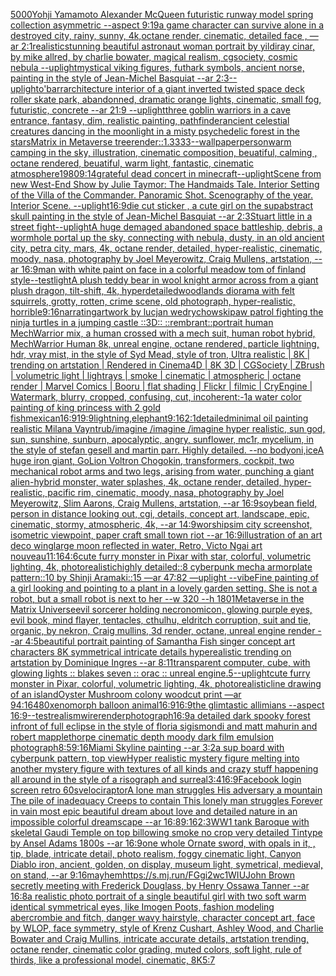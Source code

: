 [5000](https://www.ebank.nz/aiartgenerator?category=5000)[Yohji Yamamoto Alexander McQueen futuristic runway  model spring collection asymmetric --aspect 9:19](https://www.ebank.nz/aiartgenerator?category=Yohji%20Yamamoto%20Alexander%20McQueen%20futuristic%20runway%20%20model%20spring%20collection%20asymmetric%20--aspect%209%3A19)[a game character can survive alone in a destroyed city, rainy, sunny, 4k,octane render, cinematic, detailed face , —ar 2:1](https://www.ebank.nz/aiartgenerator?category=a%20game%20character%20can%20survive%20alone%20in%20a%20destroyed%20city%2C%20rainy%2C%20sunny%2C%204k%2Coctane%20render%2C%20cinematic%2C%20detailed%20face%20%2C%20%E2%80%94ar%202%3A1)[realistic](https://www.ebank.nz/aiartgenerator?category=realistic)[stunning beautiful astronaut woman portrait by yildiray cinar, by mike allred, by charlie bowater, magical realism, cgsociety, cosmic nebula --uplight](https://www.ebank.nz/aiartgenerator?category=stunning%20beautiful%20astronaut%20woman%20portrait%20by%20yildiray%20cinar%2C%20by%20mike%20allred%2C%20by%20charlie%20bowater%2C%20magical%20realism%2C%20cgsociety%2C%20cosmic%20nebula%20--uplight)[mystical viking figures, futhark symbols, ancient norse, painting in the style of Jean-Michel Basquiat --ar 2:3](https://www.ebank.nz/aiartgenerator?category=mystical%20viking%20figures%2C%20futhark%20symbols%2C%20ancient%20norse%2C%20painting%20in%20the%20style%20of%20Jean-Michel%20Basquiat%20--ar%202%3A3)[--uplight](https://www.ebank.nz/aiartgenerator?category=--uplight)[o'barr](https://www.ebank.nz/aiartgenerator?category=o%27barr)[architecture interior of a giant inverted twisted space deck roller skate park, abandonned, dramatic orange lights, cinematic, small fog, futuristic, concrete --ar 21:9 --uplight](https://www.ebank.nz/aiartgenerator?category=architecture%20interior%20of%20a%20giant%20inverted%20twisted%20space%20deck%20roller%20skate%20park%2C%20abandonned%2C%20dramatic%20orange%20lights%2C%20cinematic%2C%20small%20fog%2C%20futuristic%2C%20concrete%20--ar%2021%3A9%20--uplight)[three goblin warriors in a cave entrance, fantasy, dim, realistic painting, pathfinder](https://www.ebank.nz/aiartgenerator?category=three%20goblin%20warriors%20in%20a%20cave%20entrance%2C%20fantasy%2C%20dim%2C%20realistic%20painting%2C%20pathfinder)[ancient celestial creatures dancing in the moonlight in a misty psychedelic forest in the stars](https://www.ebank.nz/aiartgenerator?category=ancient%20celestial%20creatures%20dancing%20in%20the%20moonlight%20in%20a%20misty%20psychedelic%20forest%20in%20the%20stars)[Matrix in Metaverse tree](https://www.ebank.nz/aiartgenerator?category=Matrix%20in%20Metaverse%20tree)[render::1.3333](https://www.ebank.nz/aiartgenerator?category=render%3A%3A1.3333)[--wallpaper](https://www.ebank.nz/aiartgenerator?category=--wallpaper)[person](https://www.ebank.nz/aiartgenerator?category=person)[warm camping in the sky, illustration, cinematic composition, beuatiful, calming , octane rendered, beuatiful, warm light, fantastic, cinematic atmosphere](https://www.ebank.nz/aiartgenerator?category=warm%20camping%20in%20the%20sky%2C%20illustration%2C%20cinematic%20composition%2C%20beuatiful%2C%20calming%20%2C%20octane%20rendered%2C%20beuatiful%2C%20warm%20light%2C%20fantastic%2C%20cinematic%20atmosphere)[1980](https://www.ebank.nz/aiartgenerator?category=1980)[9:14](https://www.ebank.nz/aiartgenerator?category=9%3A14)[grateful dead concert in minecraft](https://www.ebank.nz/aiartgenerator?category=grateful%20dead%20concert%20in%20minecraft)[--uplight](https://www.ebank.nz/aiartgenerator?category=--uplight)[Scene from new West-End Show by Julie Taymor: The Handmaids Tale. Interior Setting of the Villa of the Commander. Panoramic Shot. Scenography of the year. Interior Scene. --uplight](https://www.ebank.nz/aiartgenerator?category=Scene%20from%20new%20West-End%20Show%20by%20Julie%20Taymor%3A%20The%20Handmaids%20Tale.%20Interior%20Setting%20of%20the%20Villa%20of%20the%20Commander.%20Panoramic%20Shot.%20Scenography%20of%20the%20year.%20Interior%20Scene.%20--uplight)[16:9](https://www.ebank.nz/aiartgenerator?category=16%3A9)[die cut sticker , a cute girl on the sup](https://www.ebank.nz/aiartgenerator?category=die%20cut%20sticker%20%2C%20a%20cute%20girl%20on%20the%20sup)[abstract skull painting in the style of Jean-Michel Basquiat --ar 2:3](https://www.ebank.nz/aiartgenerator?category=abstract%20skull%20painting%20in%20the%20style%20of%20Jean-Michel%20Basquiat%20--ar%202%3A3)[Stuart little in a street fight](https://www.ebank.nz/aiartgenerator?category=Stuart%20little%20in%20a%20street%20fight)[--uplight](https://www.ebank.nz/aiartgenerator?category=--uplight)[A huge demaged abandoned space battleship, debris, a wormhole portal up the sky, connecting with nebula, dusty, in an old ancient city, petra city, mars, 4k, octane render, detailed, hyper-realistic, cinematic, moody, nasa, photography by Joel Meyerowitz, Craig Mullens, artstation, --ar 16:9](https://www.ebank.nz/aiartgenerator?category=A%20huge%20demaged%20abandoned%20space%20battleship%2C%20debris%2C%20a%20wormhole%20portal%20up%20the%20sky%2C%20connecting%20with%20nebula%2C%20dusty%2C%20in%20an%20old%20ancient%20city%2C%20petra%20city%2C%20mars%2C%204k%2C%20octane%20render%2C%20detailed%2C%20hyper-realistic%2C%20cinematic%2C%20moody%2C%20nasa%2C%20photography%20by%20Joel%20Meyerowitz%2C%20Craig%20Mullens%2C%20artstation%2C%20--ar%2016%3A9)[man with white paint on face in a colorful meadow tom of finland style](https://www.ebank.nz/aiartgenerator?category=man%20with%20white%20paint%20on%20face%20in%20a%20colorful%20meadow%20tom%20of%20finland%20style)[--test](https://www.ebank.nz/aiartgenerator?category=--test)[light](https://www.ebank.nz/aiartgenerator?category=light)[A plush teddy bear in wool knight armor across from a giant plush dragon, tilt-shift, 4k, hyperdetailed](https://www.ebank.nz/aiartgenerator?category=A%20plush%20teddy%20bear%20in%20wool%20knight%20armor%20across%20from%20a%20giant%20plush%20dragon%2C%20tilt-shift%2C%204k%2C%20hyperdetailed)[woodlands diorama with felt squirrels, grotty, rotten, crime scene, old photograph, hyper-realistic, horrible](https://www.ebank.nz/aiartgenerator?category=woodlands%20diorama%20with%20felt%20squirrels%2C%20grotty%2C%20rotten%2C%20crime%20scene%2C%20old%20photograph%2C%20hyper-realistic%2C%20horrible)[9:16](https://www.ebank.nz/aiartgenerator?category=9%3A16)[narrating](https://www.ebank.nz/aiartgenerator?category=narrating)[artwork by lucjan wedrychowski](https://www.ebank.nz/aiartgenerator?category=artwork%20by%20lucjan%20wedrychowski)[paw patrol fighting the ninja turtles in a jumping castle ::3D:: ::rembrant::](https://www.ebank.nz/aiartgenerator?category=paw%20patrol%20fighting%20the%20ninja%20turtles%20in%20a%20jumping%20castle%20%3A%3A3D%3A%3A%20%3A%3Arembrant%3A%3A)[portrait human MechWarrior mix, a human crossed with a mech suit, human robot hybrid, MechWarrior Human 8k, unreal engine, octane rendered, particle lightning, hdr, vray mist, in the style of Syd Mead, style of tron, Ultra realistic | 8K | trending on artstation | Rendered in Cinema4D | 8K 3D | CGSociety | ZBrush | volumetric light | lightrays | smoke | cinematic | atmospheric | octane render | Marvel Comics | Booru | flat shading | Flickr | filmic | CryEngine |  Watermark, blurry, cropped, confusing, cut, incoherent:-1](https://www.ebank.nz/aiartgenerator?category=portrait%20human%20MechWarrior%20mix%2C%20a%20human%20crossed%20with%20a%20mech%20suit%2C%20human%20robot%20hybrid%2C%20MechWarrior%20Human%208k%2C%20unreal%20engine%2C%20octane%20rendered%2C%20particle%20lightning%2C%20hdr%2C%20vray%20mist%2C%20in%20the%20style%20of%20Syd%20Mead%2C%20style%20of%20tron%2C%20Ultra%20realistic%20%7C%208K%20%7C%20trending%20on%20artstation%20%7C%20Rendered%20in%20Cinema4D%20%7C%208K%203D%20%7C%20CGSociety%20%7C%20ZBrush%20%7C%20volumetric%20light%20%7C%20lightrays%20%7C%20smoke%20%7C%20cinematic%20%7C%20atmospheric%20%7C%20octane%20render%20%7C%20Marvel%20Comics%20%7C%20Booru%20%7C%20flat%20shading%20%7C%20Flickr%20%7C%20filmic%20%7C%20CryEngine%20%7C%20%20Watermark%2C%20blurry%2C%20cropped%2C%20confusing%2C%20cut%2C%20incoherent%3A-1)[a water color painting of king princess with 2 gold fish](https://www.ebank.nz/aiartgenerator?category=a%20water%20color%20painting%20of%20king%20princess%20with%202%20gold%20fish)[mexican](https://www.ebank.nz/aiartgenerator?category=mexican)[16:9](https://www.ebank.nz/aiartgenerator?category=16%3A9)[19:9](https://www.ebank.nz/aiartgenerator?category=19%3A9)[lightning,elephant](https://www.ebank.nz/aiartgenerator?category=lightning%2Celephant)[9:16](https://www.ebank.nz/aiartgenerator?category=9%3A16)[2:1](https://www.ebank.nz/aiartgenerator?category=2%3A1)[detailed](https://www.ebank.nz/aiartgenerator?category=detailed)[minimal oil painting realistic Milana Vayntrub](https://www.ebank.nz/aiartgenerator?category=minimal%20oil%20painting%20realistic%20Milana%20Vayntrub)[/imagine /imagine /imagine hyper realistic,  sun god, sun, sunshine, sunburn, apocalyptic, angry,  sunflower, mc1r, mycelium,  in the style of stefan gesell and martin parr. Highly detailed.  --no body](https://www.ebank.nz/aiartgenerator?category=/imagine%20/imagine%20/imagine%20hyper%20realistic%2C%20%20sun%20god%2C%20sun%2C%20sunshine%2C%20sunburn%2C%20apocalyptic%2C%20angry%2C%20%20sunflower%2C%20mc1r%2C%20mycelium%2C%20%20in%20the%20style%20of%20stefan%20gesell%20and%20martin%20parr.%20Highly%20detailed.%20%20--no%20body)[oni,ice](https://www.ebank.nz/aiartgenerator?category=oni%2Cice)[A huge iron giant, GoLion Voltron Chogokin, transformers, cockpit, two mechanical robot arms and two legs, arising from water, punching a giant alien-hybrid monster, water splashes, 4k, octane render, detailed, hyper-realistic, pacific rim, cinematic, moody, nasa, photography by Joel Meyerowitz, Slim Aarons, Craig Mullens, artstation, --ar 16:9](https://www.ebank.nz/aiartgenerator?category=A%20huge%20iron%20giant%2C%20GoLion%20Voltron%20Chogokin%2C%20transformers%2C%20cockpit%2C%20two%20mechanical%20robot%20arms%20and%20two%20legs%2C%20arising%20from%20water%2C%20punching%20a%20giant%20alien-hybrid%20monster%2C%20water%20splashes%2C%204k%2C%20octane%20render%2C%20detailed%2C%20hyper-realistic%2C%20pacific%20rim%2C%20cinematic%2C%20moody%2C%20nasa%2C%20photography%20by%20Joel%20Meyerowitz%2C%20Slim%20Aarons%2C%20Craig%20Mullens%2C%20artstation%2C%20--ar%2016%3A9)[soybean field, person in distance looking out, cgi, details, concept art, landscape, epic, cinematic, stormy, atmospheric, 4k, --ar 14:9](https://www.ebank.nz/aiartgenerator?category=soybean%20field%2C%20person%20in%20distance%20looking%20out%2C%20cgi%2C%20details%2C%20concept%20art%2C%20landscape%2C%20epic%2C%20cinematic%2C%20stormy%2C%20atmospheric%2C%204k%2C%20--ar%2014%3A9)[worship](https://www.ebank.nz/aiartgenerator?category=worship)[sim city screenshot, isometric viewpoint, paper craft small town riot   --ar 16:9](https://www.ebank.nz/aiartgenerator?category=sim%20city%20screenshot%2C%20isometric%20viewpoint%2C%20paper%20craft%20small%20town%20riot%20%20%20--ar%2016%3A9)[illustration of an art deco wing](https://www.ebank.nz/aiartgenerator?category=illustration%20of%20an%20art%20deco%20wing)[large moon reflected in water, Retro, Victo Ngai art nouveau](https://www.ebank.nz/aiartgenerator?category=large%20moon%20reflected%20in%20water%2C%20Retro%2C%20Victo%20Ngai%20art%20nouveau)[11:16](https://www.ebank.nz/aiartgenerator?category=11%3A16)[4:6](https://www.ebank.nz/aiartgenerator?category=4%3A6)[cute furry monster in Pixar with star, colorful, volumetric lighting, 4k, photorealistic](https://www.ebank.nz/aiartgenerator?category=cute%20furry%20monster%20in%20Pixar%20with%20star%2C%20colorful%2C%20volumetric%20lighting%2C%204k%2C%20photorealistic)[highly detailed::8 cyberpunk mecha armorplate pattern::10 by Shinji Aramaki::15 —ar 47:82 —uplight --vibe](https://www.ebank.nz/aiartgenerator?category=highly%20detailed%3A%3A8%20cyberpunk%20mecha%20armorplate%20pattern%3A%3A10%20by%20Shinji%20Aramaki%3A%3A15%20%E2%80%94ar%2047%3A82%20%E2%80%94uplight%20--vibe)[Fine painting of a girl looking and pointing to a plant in a lovely garden setting. She is not a robot, but a small robot is next to her --w 320 --h 180](https://www.ebank.nz/aiartgenerator?category=Fine%20painting%20of%20a%20girl%20looking%20and%20pointing%20to%20a%20plant%20in%20a%20lovely%20garden%20setting.%20She%20is%20not%20a%20robot%2C%20but%20a%20small%20robot%20is%20next%20to%20her%20--w%20320%20--h%20180)[1](https://www.ebank.nz/aiartgenerator?category=1)[Metaverse in the Matrix Universe](https://www.ebank.nz/aiartgenerator?category=Metaverse%20in%20the%20Matrix%20Universe)[evil sorcerer holding necronomicon, glowing purple eyes, evil book, mind flayer, tentacles, cthulhu, eldritch corruption, suit and tie, organic, by nekron, Craig mullins, 3d render, octane, unreal engine render --ar 4:5](https://www.ebank.nz/aiartgenerator?category=evil%20sorcerer%20holding%20necronomicon%2C%20glowing%20purple%20eyes%2C%20evil%20book%2C%20mind%20flayer%2C%20tentacles%2C%20cthulhu%2C%20eldritch%20corruption%2C%20suit%20and%20tie%2C%20organic%2C%20by%20nekron%2C%20Craig%20mullins%2C%203d%20render%2C%20octane%2C%20unreal%20engine%20render%20--ar%204%3A5)[beautiful portrait painting of Samantha Fish singer concept art characters 8K symmetrical intricate details hyperealistic trending on artstation by Dominique Ingres --ar 8:11](https://www.ebank.nz/aiartgenerator?category=beautiful%20portrait%20painting%20of%20Samantha%20Fish%20singer%20concept%20art%20characters%208K%20symmetrical%20intricate%20details%20hyperealistic%20trending%20on%20artstation%20by%20Dominique%20Ingres%20--ar%208%3A11)[transparent computer, cube, with glowing lights :: blakes seven :: orac :: unreal engine](https://www.ebank.nz/aiartgenerator?category=transparent%20computer%2C%20cube%2C%20with%20glowing%20lights%20%3A%3A%20blakes%20seven%20%3A%3A%20orac%20%3A%3A%20unreal%20engine)[.5](https://www.ebank.nz/aiartgenerator?category=.5)[--uplight](https://www.ebank.nz/aiartgenerator?category=--uplight)[cute furry monster in Pixar, colorful, volumetric lighting, 4k, photorealistic](https://www.ebank.nz/aiartgenerator?category=cute%20furry%20monster%20in%20Pixar%2C%20colorful%2C%20volumetric%20lighting%2C%204k%2C%20photorealistic)[line drawing of an island](https://www.ebank.nz/aiartgenerator?category=line%20drawing%20of%20an%20island)[Oyster Mushroom colony woodcut print —ar 94:164](https://www.ebank.nz/aiartgenerator?category=Oyster%20Mushroom%20colony%20woodcut%20print%20%E2%80%94ar%2094%3A164)[80](https://www.ebank.nz/aiartgenerator?category=80)[xenomorph balloon animal](https://www.ebank.nz/aiartgenerator?category=xenomorph%20balloon%20animal)[16:9](https://www.ebank.nz/aiartgenerator?category=16%3A9)[16:9](https://www.ebank.nz/aiartgenerator?category=16%3A9)[the glimtastic allimians --aspect 16:9](https://www.ebank.nz/aiartgenerator?category=the%20glimtastic%20allimians%20--aspect%2016%3A9)[--test](https://www.ebank.nz/aiartgenerator?category=--test)[realism](https://www.ebank.nz/aiartgenerator?category=realism)[wire](https://www.ebank.nz/aiartgenerator?category=wire)[render](https://www.ebank.nz/aiartgenerator?category=render)[photograph](https://www.ebank.nz/aiartgenerator?category=photograph)[16:9](https://www.ebank.nz/aiartgenerator?category=16%3A9)[a detailed dark spooky forest infront of full eclipse in the style of floria sigismondi and matt mahurin and robert mapplethorpe cinematic depth moody dark film emulsion photograph](https://www.ebank.nz/aiartgenerator?category=a%20detailed%20dark%20spooky%20forest%20infront%20of%20full%20eclipse%20in%20the%20style%20of%20floria%20sigismondi%20and%20matt%20mahurin%20and%20robert%20mapplethorpe%20cinematic%20depth%20moody%20dark%20film%20emulsion%20photograph)[8:5](https://www.ebank.nz/aiartgenerator?category=8%3A5)[9:16](https://www.ebank.nz/aiartgenerator?category=9%3A16)[Miami Skyline painting --ar 3:2](https://www.ebank.nz/aiartgenerator?category=Miami%20Skyline%20painting%20--ar%203%3A2)[a sup board with cyberpunk pattern, top view](https://www.ebank.nz/aiartgenerator?category=a%20sup%20board%20with%20cyberpunk%20pattern%2C%20top%20view)[Hyper realistic mystery figure melting into another mystery figure with textures of all kinds and crazy  stuff happening all around in the style of a risograph and surreal](https://www.ebank.nz/aiartgenerator?category=Hyper%20realistic%20mystery%20figure%20melting%20into%20another%20mystery%20figure%20with%20textures%20of%20all%20kinds%20and%20crazy%20%20stuff%20happening%20all%20around%20in%20the%20style%20of%20a%20risograph%20and%20surreal)[3:4](https://www.ebank.nz/aiartgenerator?category=3%3A4)[16:9](https://www.ebank.nz/aiartgenerator?category=16%3A9)[Facebook login screen retro 60s](https://www.ebank.nz/aiartgenerator?category=Facebook%20login%20screen%20retro%2060s)[velociraptor](https://www.ebank.nz/aiartgenerator?category=velociraptor)[A lone man struggles His adversary a mountain The pile of inadequacy Creeps to contain This lonely man struggles Forever in vain most epic beautiful dream about love and detailed nature in an impossible colorful dreamscape --ar 16:8](https://www.ebank.nz/aiartgenerator?category=A%20lone%20man%20struggles%20His%20adversary%20a%20mountain%20The%20pile%20of%20inadequacy%20Creeps%20to%20contain%20This%20lonely%20man%20struggles%20Forever%20in%20vain%20most%20epic%20beautiful%20dream%20about%20love%20and%20detailed%20nature%20in%20an%20impossible%20colorful%20dreamscape%20--ar%2016%3A8)[9:16](https://www.ebank.nz/aiartgenerator?category=9%3A16)[2:3](https://www.ebank.nz/aiartgenerator?category=2%3A3)[WW1 tank Baroque with skeletal Gaudi Temple on top billowing smoke no crop very detailed Tintype by Ansel Adams 1800s --ar 16:9](https://www.ebank.nz/aiartgenerator?category=WW1%20tank%20Baroque%20with%20skeletal%20Gaudi%20Temple%20on%20top%20billowing%20smoke%20no%20crop%20very%20detailed%20Tintype%20by%20Ansel%20Adams%201800s%20--ar%2016%3A9)[one whole Ornate sword, with opals in it, , tip, blade, intricate detail, photo realism, foggy cinematic light, Canyon Diablo iron, ancient, golden, on display, museum light, symetrical, medieval, on stand, --ar 9:16](https://www.ebank.nz/aiartgenerator?category=one%20whole%20Ornate%20sword%2C%20with%20opals%20in%20it%2C%20%2C%20tip%2C%20blade%2C%20intricate%20detail%2C%20photo%20realism%2C%20foggy%20cinematic%20light%2C%20Canyon%20Diablo%20iron%2C%20ancient%2C%20golden%2C%20on%20display%2C%20museum%20light%2C%20symetrical%2C%20medieval%2C%20on%20stand%2C%20--ar%209%3A16)[mayhem](https://www.ebank.nz/aiartgenerator?category=mayhem)[<https://s.mj.run/FGgi2wc1WIU>](https://www.ebank.nz/aiartgenerator?category=%3Chttps%3A//s.mj.run/FGgi2wc1WIU%3E)[John Brown secretly meeting with Frederick Douglass, by Henry Ossawa Tanner --ar 16:8](https://www.ebank.nz/aiartgenerator?category=John%20Brown%20secretly%20meeting%20with%20Frederick%20Douglass%2C%20by%20Henry%20Ossawa%20Tanner%20--ar%2016%3A8)[a realistic photo portrait of a single beautiful girl with two soft warm identical symmetrical eyes, like Imogen Poots, fashion modeling abercrombie and fitch, danger wavy hairstyle, character concept art, face by WLOP, face symmetry, style of Krenz Cushart, Ashley Wood, and Charlie Bowater and Craig Mullins, intricate accurate details, artstation trending, octane render, cinematic color grading, muted colors, soft light, rule of thirds, like a professional model, cinematic, 8K](https://www.ebank.nz/aiartgenerator?category=a%20realistic%20photo%20portrait%20of%20a%20single%20beautiful%20girl%20with%20two%20soft%20warm%20identical%20symmetrical%20eyes%2C%20like%20Imogen%20Poots%2C%20fashion%20modeling%20abercrombie%20and%20fitch%2C%20danger%20wavy%20hairstyle%2C%20character%20concept%20art%2C%20face%20by%20WLOP%2C%20face%20symmetry%2C%20style%20of%20Krenz%20Cushart%2C%20Ashley%20Wood%2C%20and%20Charlie%20Bowater%20and%20Craig%20Mullins%2C%20intricate%20accurate%20details%2C%20artstation%20trending%2C%20octane%20render%2C%20cinematic%20color%20grading%2C%20muted%20colors%2C%20soft%20light%2C%20rule%20of%20thirds%2C%20like%20a%20professional%20model%2C%20cinematic%2C%208K)[5:7](https://www.ebank.nz/aiartgenerator?category=5%3A7)